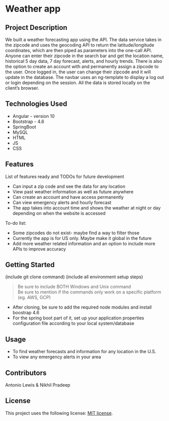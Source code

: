 # Weather app

## Project Description

We built a weather forecasting app using the API. The data service takes in the zipcode and uses the geocoding API to return the latitude/longitude coordinates, which are then piped as parameters into the one-call API. Anyone can enter their zipcode in the search bar and get the location name, historical 5 day data, 7 day forecast, alerts, and hourly trends. There is also the option to create an account with and permanently assign a zipcode to the user. Once logged in, the user can change their zipcode and it will update in the database. The navbar uses an ng-template to display a log out or login depending on the session. All the data is stored locally on the client’s browser. 

## Technologies Used

* Angular - version 10
* Bootstrap - 4.6
* SpringBoot
* MySQL
* HTML
* JS
* CSS

## Features

List of features ready and TODOs for future development
* Can input a zip code and see the data for any location
* View past weather information as well as future anywhere
* Can create an account and have access permanently
* Can view emergency alerts and hourly forecast
* The app takes into account time and shows the weather at night or day depending on when the website is accessed

To-do list:
* Some zipcodes do not exist- maybe find a way to filter those
* Currently the app is for US only. Maybe make it global in the future
* Add more weather related information and an option to include more APIs to improve accuracy

## Getting Started
   
(include git clone command)
(include all environment setup steps)

> Be sure to include BOTH Windows and Unix command  
> Be sure to mention if the commands only work on a specific platform (eg. AWS, GCP)

* After cloning, be sure to add the required node modules and install boostrap 4.6
* For the spring boot part of it, set up your application properties configuration file according to your local system/database

## Usage

* To find weather forecasts and information for any location in the U.S.
* To view any emergency alerts in your area

## Contributors

Antonio Lewis & Nikhil Pradeep

## License

This project uses the following license: [MIT license](LICENSE).
